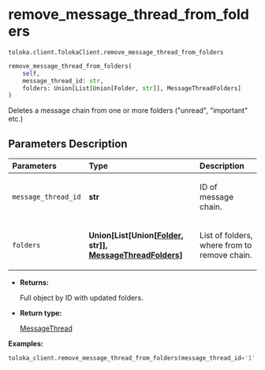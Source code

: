 # remove_message_thread_from_folders
`toloka.client.TolokaClient.remove_message_thread_from_folders`

```python
remove_message_thread_from_folders(
    self,
    message_thread_id: str,
    folders: Union[List[Union[Folder, str]], MessageThreadFolders]
)
```

Deletes a message chain from one or more folders ("unread", "important" etc.)

## Parameters Description

| Parameters | Type | Description |
| :----------| :----| :-----------|
`message_thread_id`|**str**|<p>ID of message chain.</p>
`folders`|**Union\[List\[Union\[[Folder](toloka.client.message_thread.Folder.md), str\]\], [MessageThreadFolders](toloka.client.message_thread.MessageThreadFolders.md)\]**|<p> List of folders, where from to remove chain.</p>

* **Returns:**

  Full object by ID with updated folders.

* **Return type:**

  [MessageThread](toloka.client.message_thread.MessageThread.md)

**Examples:**

```python
toloka_client.remove_message_thread_from_folders(message_thread_id='1', folders=['IMPORTANT'])
```
